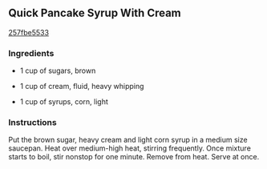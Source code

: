 ## Quick Pancake Syrup With Cream

[257fbe5533](http://www.food.com/recipe/quick-pancake-syrup-with-cream-311592)

### Ingredients

 - 1 cup of sugars, brown

 - 1 cup of cream, fluid, heavy whipping

 - 1 cup of syrups, corn, light

### Instructions

Put the brown sugar, heavy cream and light corn syrup in a medium size saucepan. Heat over medium-high heat, stirring frequently. Once mixture starts to boil, stir nonstop for one minute. Remove from heat. Serve at once.